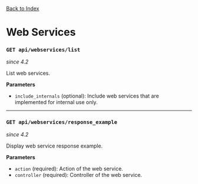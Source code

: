 [Back to Index](index.md)

# Web Services

### `GET api/webservices/list`
*since 4.2*

List web services.

**Parameters**
- `include_internals` (optional): Include web services that are implemented for internal use only.

---

### `GET api/webservices/response_example`
*since 4.2*

Display web service response example.

**Parameters**
- `action` (required): Action of the web service.
- `controller` (required): Controller of the web service.
